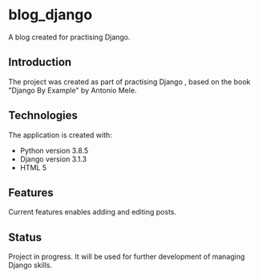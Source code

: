 # blog_django
A blog created for practising Django.

## Introduction
The project was created as part of practising Django , based on the book "Django By Example" by Antonio Mele.

## Technologies

The application is created with:
- Python version 3.8.5
- Django version 3.1.3
- HTML 5 

## Features

Current features enables adding and editing posts. 

## Status

Project in progress. It will be used for further development of managing Django skills.

